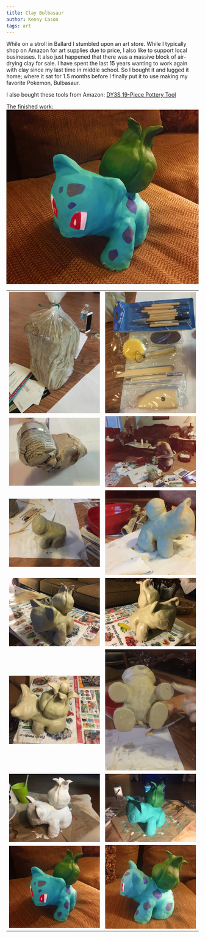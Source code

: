 ```yaml
---
title: Clay Bulbasaur
author: Kenny Cason
tags: art
---
```


While on a stroll in Ballard I stumbled upon an art store. While I typically shop on Amazon for art supplies due to price, I also like to support local businesses. It also just happened that there was a massive block of air-drying clay for sale. I have spent the last 15 years wanting to work again with clay since my last time in middle school. So I bought it and lugged it home; where it sat for 1.5 months before I finally put it to use making my favorite Pokemon, Bulbasaur.

I also bought these tools from Amazon: [DY3S 19-Piece Pottery Tool](https://www.amazon.com/gp/product/B00HMDD64U/ref=as_li_tl?ie=UTF8&camp=1789&creative=9325&creativeASIN=B00HMDD64U&linkCode=as2&tag=kennycasoncom-20&linkId=a7fb6ee054a773a7cd750de0479a099c)

The finished work:
<a href="/images/clay/bulbasaur/bulbasaur_front.JPG" target="blank"><img src="/images/clay/bulbasaur/thumb/bulbasaur_front.JPG" width="640px"/></a>

<table>
<tr>
<td>
   <a href="/images/clay/bulbasaur/clay.JPG" target="blank"><img src="/images/clay/bulbasaur/thumb/clay.JPG" width="320"/></a>
</td><td>
   <a href="/images/clay/bulbasaur/tools.JPG" target="blank"><img src="/images/clay/bulbasaur/thumb/tools.JPG" width="320"/></a>
</td>
</tr>

<tr>
<td>
   <a href="/images/clay/bulbasaur/news_paper.JPG" target="blank"><img src="/images/clay/bulbasaur/thumb/news_paper.JPG" width="320"/></a>
</td><td>
   <a href="/images/clay/bulbasaur/complete_mess.JPG" target="blank"><img src="/images/clay/bulbasaur/thumb/complete_mess.JPG" width="320"/></a>
</td>
</tr>

<tr>
<td>
   <a href="/images/clay/bulbasaur/apply_clay.JPG" target="blank"><img src="/images/clay/bulbasaur/thumb/apply_clay.JPG" width="320"/></a>
</td><td>
   <a href="/images/clay/bulbasaur/apply_clay2.JPG" target="blank"><img src="/images/clay/bulbasaur/thumb/apply_clay2.JPG" width="320"/></a>
</td>
</tr>

<tr>
<td>
   <a href="/images/clay/bulbasaur/smooth_clay.JPG" target="blank"><img src="/images/clay/bulbasaur/thumb/smooth_clay.JPG" width="320"/></a>
</td><td>
   <a href="/images/clay/bulbasaur/smooth_clay2.JPG" target="blank"><img src="/images/clay/bulbasaur/thumb/smooth_clay2.JPG" width="320"/></a>
</td>
</tr>

<tr>
<td>
   <a href="/images/clay/bulbasaur/smooth_clay3.JPG" target="blank"><img src="/images/clay/bulbasaur/thumb/smooth_clay3.JPG" width="320"/></a>
</td><td>
   <a href="/images/clay/bulbasaur/smooth_clay_bottom.JPG" target="blank"><img src="/images/clay/bulbasaur/thumb/smooth_clay_bottom.JPG" width="320"/></a>
</td>
</tr>

<tr>
<td>
   <a href="/images/clay/bulbasaur/prime_white.JPG" target="blank"><img src="/images/clay/bulbasaur/thumb/prime_white.JPG" width="320"/></a>
</td><td>
   <a href="/images/clay/bulbasaur/paint1.JPG" target="blank"><img src="/images/clay/bulbasaur/thumb/paint1.JPG" width="320"/></a>
</td>
</tr>

<tr>
<td>
   <a href="/images/clay/bulbasaur/bulbasaur_front.JPG" target="blank"><img src="/images/clay/bulbasaur/thumb/bulbasaur_front.JPG" width="320"/></a>
</td><td>
   <a href="/images/clay/bulbasaur/bulbasaur_side.JPG" target="blank"><img src="/images/clay/bulbasaur/thumb/bulbasaur_side.JPG" width="320"/></a>
</td>
</tr>

</table>
